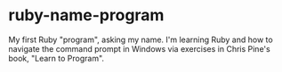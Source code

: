 ruby-name-program
=================

My first Ruby "program", asking my name.  I'm learning Ruby and how to navigate the command prompt in Windows via exercises in Chris Pine's book, "Learn to Program". 
